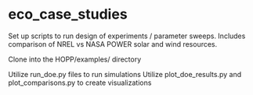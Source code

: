 # eco_case_studies
Set up scripts to run design of experiments / parameter sweeps. Includes comparison of NREL vs NASA POWER solar and wind resources.

Clone into the HOPP/examples/ directory

Utilize run_doe.py files to run simulations
Utilize plot_doe_results.py and plot_comparisons.py to create visualizations
